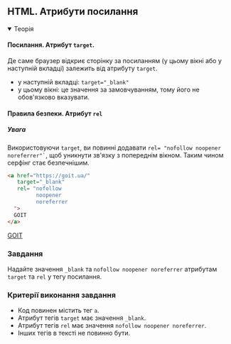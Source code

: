 ## HTML. Атрибути посилання

<details open>
  <summary>Теорія</summary>


#### Посилання. Атрибут `target`.

 Де саме браузер відкриє сторінку за посиланням (у цьому вікні або у наступній вкладці) залежить від атрибуту `target`.

-   у наступній вкладці: `target="_blank"`
-   у цьому вікні:  це значення за замовчуванням, тому його не обов'язково вказувати. 


#### Правила безпеки. Атрибут `rel`

<div class="attention">
  <h5>Увага</h5>
  <p>
Використовуючи <code>target</code>, ви повинні додавати <code>rel= "nofollow noopener noreferrer"`</code>, щоб уникнути зв'язку з попереднім вікном. Таким чином серфінг стає безпечнішим. 
</p>
</div>

```html
<a href="https://goit.ua/"
   target="_blank"
   rel= "nofollow 
         noopener 
         noreferrer
  ">
  GOIT
</a>
```

<div class="browser">
<a href="https://goit.ua/"
   target="_blank"
   rel= "nofollow 
         noopener 
         noreferrer
  ">
  GOIT
</a>
</div>

</details>

<h3 class="task">Завдання</h3>

Надайте значення `_blank` та `nofollow noopener noreferrer` атрибутам `target` та `rel` у тегу посилання.

<h3 class="test">Критерії виконання завдання</h3>

- Код повинен містить тег `a`.
- Атрибут тегів `target` має значення `_blank`.
- Атрибут тегів `rel` має значення `nofollow noopener noreferrer`.
- Інших тегів в тексті не повинно бути.